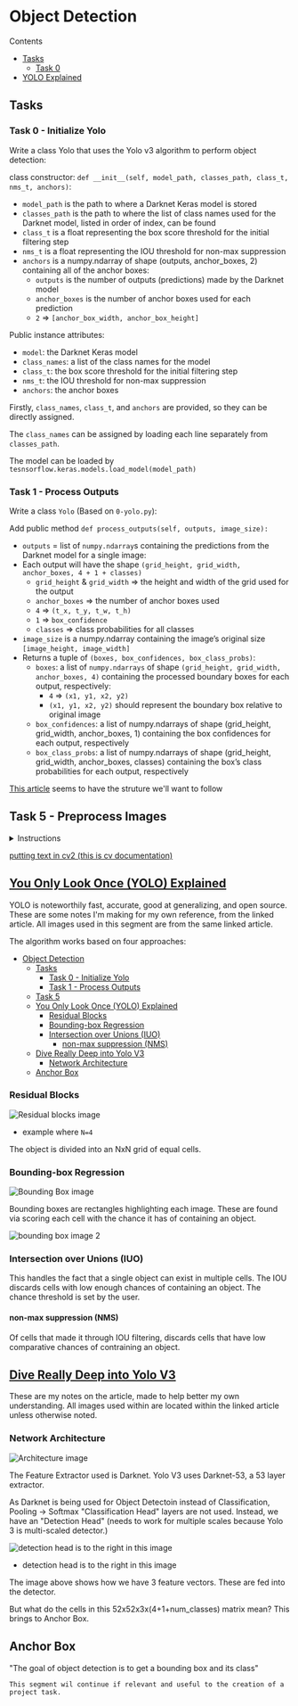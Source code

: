 # Object Detection

Contents
- [Tasks](#tasks)
  - [Task 0](#task-0---initialize-yolo)
- [YOLO Explained](#you-only-look-once-yolo-explained)

## Tasks

### Task 0 - Initialize Yolo

Write a class Yolo that uses the Yolo v3 algorithm to perform object detection:

class constructor: `def __init__(self, model_path, classes_path, class_t, nms_t, anchors)`:

* `model_path` is the path to where a Darknet Keras model is stored
* `classes_path` is the path to where the list of class names used for the Darknet model, listed in order of index, can be found
* `class_t` is a float representing the box score threshold for the initial filtering step
* `nms_t` is a float representing the IOU threshold for non-max suppression
* `anchors` is a numpy.ndarray of shape (outputs, anchor_boxes, 2) containing all of the anchor boxes:
    * `outputs` is the number of outputs (predictions) made by the Darknet model
    * `anchor_boxes` is the number of anchor boxes used for each prediction
    * `2` => `[anchor_box_width, anchor_box_height]`

Public instance attributes:
 * `model`: the Darknet Keras model
 * `class_names`: a list of the class names for the model
 * `class_t`: the box score threshold for the initial filtering step
 * `nms_t`: the IOU threshold for non-max suppression
 * `anchors`: the anchor boxes

Firstly, `class_names`, `class_t`, and `anchors` are provided, so they can be directly assigned.

The `class_names` can be assigned by loading each line separately from `classes_path`.

The model can be loaded by `tesnsorflow.keras.models.load_model(model_path)`

### Task 1 - Process Outputs

Write a class `Yolo` (Based on `0-yolo.py`):

Add public method `def process_outputs(self, outputs, image_size):`
* `outputs` = list of `numpy.ndarray`s containing the predictions from the Darknet model for a single image:
* Each output will have the shape `(grid_height, grid_width, anchor_boxes, 4 + 1 + classes)`
    * `grid_height` & `grid_width` => the height and width of the grid used for the output
    * `anchor_boxes` => the number of anchor boxes used
    * `4` => `(t_x, t_y, t_w, t_h)`
    * `1` => `box_confidence`
    * `classes` => class probabilities for all classes
* `image_size` is a numpy.ndarray containing the image’s original size `[image_height, image_width]`
* Returns a tuple of `(boxes, box_confidences, box_class_probs)`:
  * `boxes`: a list of `numpy.ndarrays` of shape `(grid_height, grid_width, anchor_boxes, 4)` containing the processed boundary boxes for each output, respectively:
    * `4` => `(x1, y1, x2, y2)`
    * `(x1, y1, x2, y2)` should represent the boundary box relative to original image
  * `box_confidences`: a list of numpy.ndarrays of shape (grid_height, grid_width, anchor_boxes, 1) containing the box confidences for each output, respectively
  * `box_class_probs`: a list of numpy.ndarrays of shape (grid_height, grid_width, anchor_boxes, classes) containing the box’s class probabilities for each output, respectively

[This article](https://christianjmills.com/posts/pytorch-train-object-detector-yolox-tutorial/byte-track/) seems to have the struture we'll want to follow

## Task 5 - Preprocess Images

<details>
  <summary>Instructions</summary>
  
Add the public method `def preprocess_images(self, images):`
  * `images`: a `list` of images stored as `numpy.ndarrays`
    * Resize the images with inter-cubic interpolation
    * Rescale all images to have pixel values in the range [0, 1]
  * `Return`s a tuple of `(pimages, image_shapes)`:
    * `pimages`: a `numpy.ndarray` of shape `(ni, input_h, input_w, 3)` containing all preprocessed images
        * `ni`: the number of images that were preprocessed
        * `input_h`: the input height for the Darknet model Note: this can vary by model
        * `input_w`: the input width for the Darknet model Note: this can vary by model
        * `3`: number of color channels
  * `image_shapes`: a numpy.ndarray of shape (ni, 2) containing the original height and width of the images
    * `2` => `(image_height, image_width)`

</details>

[putting text in cv2 (this is cv documentation)](https://docs.opencv.org/4.x/d6/d6e/group__imgproc__draw.html#ga5126f47f883d730f633d74f07456c576)

## [You Only Look Once (YOLO) Explained](https://www.datacamp.com/blog/yolo-object-detection-explained)

YOLO is noteworthily fast, accurate, good at generalizing, and open source. These are some notes I'm making for my own reference, from the linked article. All images used in this segment are from the same linked article.

The algorithm works based on four approaches:
- [Object Detection](#object-detection)
  - [Tasks](#tasks)
    - [Task 0 - Initialize Yolo](#task-0---initialize-yolo)
    - [Task 1 - Process Outputs](#task-1---process-outputs)
  - [Task 5](#task-5)
  - [You Only Look Once (YOLO) Explained](#you-only-look-once-yolo-explained)
    - [Residual Blocks](#residual-blocks)
    - [Bounding-box Regression](#bounding-box-regression)
    - [Intersection over Unions (IUO)](#intersection-over-unions-iuo)
      - [non-max suppression (NMS)](#non-max-suppression-nms)
  - [Dive Really Deep into Yolo V3](#dive-really-deep-into-yolo-v3)
    - [Network Architecture](#network-architecture)
  - [Anchor Box](#anchor-box)

### Residual Blocks

![Residual blocks image](https://images.datacamp.com/image/upload/v1664382699/Application_of_grid_cells_to_the_original_image_7d3c056d06.png)
* example where `N=4`

The object is divided into an NxN grid of equal cells.

### Bounding-box Regression

![Bounding Box image](https://images.datacamp.com/image/upload/v1664382700/Identification_of_significant_and_insignificant_grids_d1e80c8bf4.png)

Bounding boxes are rectangles highlighting each image. These are found via scoring each cell with the chance it has of containing an object.

![bounding box image 2](https://images.datacamp.com/image/upload/v1664382698/Bounding_box_regression_identification_f530973d75.png)

### Intersection over Unions (IUO)

This handles the fact that a single object can exist in multiple cells. The IOU discards cells with low enough chances of containing an object. The chance threshold is set by the user.

#### non-max suppression (NMS)

Of cells that made it through IOU filtering, discards cells that have low comparative chances of contraining an object.

## [Dive Really Deep into Yolo V3](https://towardsdatascience.com/dive-really-deep-into-yolo-v3-a-beginners-guide-9e3d2666280e)

These are my notes on the article, made to help better my own understanding. All images used within are located within the linked article unless otherwise noted.

### Network Architecture

![Architecture image](https://miro.medium.com/v2/resize:fit:1400/format:webp/1*hULeMGlxnjjvuf7Fx7kuaA.jpeg)

The Feature Extractor used is Darknet. Yolo V3 uses Darknet-53, a 53 layer extractor.

As Darknet is being used for Object Detectoin instead of Classification, Pooling → Softmax "Classification Head" layers are not used. Instead, we have an "Detection Head" (needs to work for multiple scales because Yolo 3 is multi-scaled detector.)

![detection head is to the right in this image](https://miro.medium.com/v2/resize:fit:1400/format:webp/1*SzyNALdsE9pDCpCvtqH7ZQ.jpeg)
* detection head is to the right in this image

The image above shows how we have 3 feature vectors. These are fed into the detector.

But what do the cells in this 52x52x3x(4+1+num_classes) matrix mean? This brings to Anchor Box.

## Anchor Box

"The goal of object detection is to get a bounding box and its class"

    This segment wil continue if relevant and useful to the creation of a project task.
